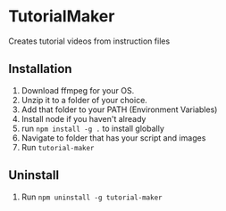 # TutorialMaker
Creates tutorial videos from instruction files

## Installation
1. Download ffmpeg for your OS.
2. Unzip it to a folder of your choice.
3. Add that folder to your PATH (Environment Variables)
4. Install node if you haven't already
5. run `npm install -g .` to install globally
6. Navigate to folder that has your script and images
7. Run `tutorial-maker`

## Uninstall
1. Run `npm uninstall -g tutorial-maker`